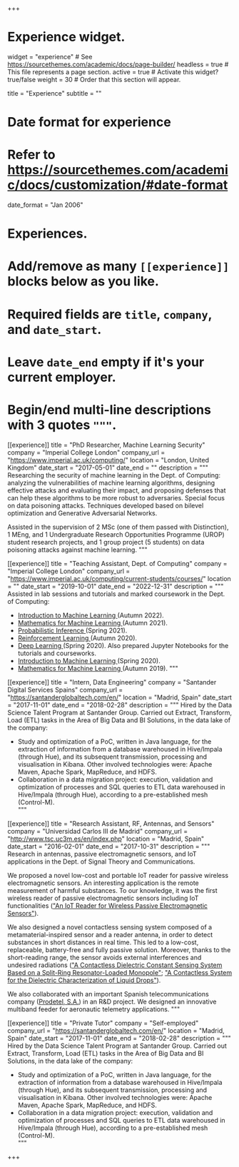 +++
# Experience widget.
widget = "experience"  # See https://sourcethemes.com/academic/docs/page-builder/
headless = true  # This file represents a page section.
active = true  # Activate this widget? true/false
weight = 30  # Order that this section will appear.

title = "Experience"
subtitle = ""

# Date format for experience
#   Refer to https://sourcethemes.com/academic/docs/customization/#date-format
date_format = "Jan 2006"

# Experiences.
#   Add/remove as many `[[experience]]` blocks below as you like.
#   Required fields are `title`, `company`, and `date_start`.
#   Leave `date_end` empty if it's your current employer.
#   Begin/end multi-line descriptions with 3 quotes `"""`.
[[experience]]
  title = "PhD Researcher, Machine Learning Security"
  company = "Imperial College London"
  company_url = "https://www.imperial.ac.uk/computing/"
  location = "London, United Kingdom"
  date_start = "2017-05-01"
  date_end = ""
  description = """
  Researching the security of machine learning in the Dept. of Computing: analyzing the vulnerabilities of machine learning algorithms, designing effective attacks and evaluating their impact, and proposing defenses that can help these algorithms to be more robust to adversaries. Special focus on data poisoning attacks. Techniques developed based on bilevel optimization and Generative Adversarial Networks.

  Assisted in the supervision of 2 MSc (one of them passed with Distinction), 1 MEng, and 1 Undergraduate Research Opportunities Programme (UROP) student research projects, and 1 group project (5 students) on data poisoning attacks against machine learning.
  """


[[experience]]
  title = "Teaching Assistant,  Dept. of Computing"
  company = "Imperial College London"
  company_url = "https://www.imperial.ac.uk/computing/current-students/courses/"
  location = ""
  date_start = "2019-10-01"
  date_end = "2022-12-31"
  description = """
  Assisted in lab sessions and tutorials and marked coursework in the Dept. of Computing:

  * <a href="https://www.imperial.ac.uk/computing/current-students/courses/70050/">Introduction to Machine Learning </a> (Autumn 2022).
  * <a href="https://www.imperial.ac.uk/computing/current-students/courses/70015/">Mathematics for Machine Learning </a> (Autumn 2021).
  * <a href="https://www.imperial.ac.uk/computing/current-students/courses/70019/">Probabilistic Inference </a> (Spring 2021).
  * <a href="https://www.imperial.ac.uk/computing/current-students/courses/70028/">Reinforcement Learning </a> (Autumn 2020).
  * <a href="https://www.imperial.ac.uk/computing/current-students/courses/70010/">Deep Learning </a> (Spring 2020). Also prepared Jupyter Notebooks for the tutorials and courseworks.
  * <a href="https://www.imperial.ac.uk/computing/current-students/courses/70050/">Introduction to Machine Learning </a> (Spring 2020).
  * <a href="https://www.imperial.ac.uk/computing/current-students/courses/70015/">Mathematics for Machine Learning </a> (Autumn 2019).
  """

[[experience]]
  title = "Intern, Data Engineering"
  company = "Santander Digital Services Spains"
  company_url = "https://santanderglobaltech.com/en/"
  location = "Madrid, Spain"
  date_start = "2017-11-01"
  date_end = "2018-02-28"
  description = """
  Hired by the Data Science Talent Program at Santander Group. Carried out Extract, Transform, Load (ETL) tasks in the Area of Big Data and BI Solutions, in the data lake of the company:

  * Study and optimization of a PoC, written in Java language, for the extraction of information from a database warehoused in Hive/Impala (through Hue), and its subsequent transmission, processing and visualisation in Kibana. Other involved technologies were: Apache Maven, Apache Spark, MapReduce, and HDFS.
  * Collaboration in a data migration project: execution, validation and optimization of processes and SQL queries to ETL data warehoused in Hive/Impala (through Hue), according to a pre-established mesh (Control-M).  
  """
  





[[experience]]
  title = "Research Assistant, RF, Antennas, and Sensors"
  company = "Universidad Carlos III de Madrid"
  company_url = "http://www.tsc.uc3m.es/en/index.php"
  location = "Madrid, Spain"
  date_start = "2016-02-01"
  date_end = "2017-10-31"
  description = """
  Research in antennas, passive electromagnetic sensors, and IoT applications in the Dept. of Signal Theory and Communications.

  We proposed a novel low-cost and portable IoT reader for passive wireless electromagnetic sensors. An interesting application is the remote measurement of harmful substances. To our knowledge, it was the first wireless reader of passive electromagnetic sensors including IoT functionalities (<a href="https://dx.doi.org/10.3390/s17040693">"An IoT Reader for Wireless Passive Electromagnetic Sensors"</a>).

  We also designed a novel contactless sensing system composed of a metamaterial-inspired sensor and a reader antenna, in order to detect substances in short distances in real time. This led to a low-cost, replaceable, battery-free and fully passive solution. Moreover, thanks to the short-reading range, the sensor avoids external interferences and undesired radiations (<a href="https://doi.org/10.1109/JSEN.2018.2826982">"A Contactless Dielectric Constant Sensing System Based on a Split-Ring Resonator-Loaded Monopole"</a>; <a href="https://doi.org/10.2528/PIERM20051402">"A Contactless System for the Dielectric Characterization of Liquid Drops"</a>).

  We also collaborated with an important Spanish telecommunications company (<a href="http://www.prodetel.es/en/">Prodetel, S.A.</a>) in an R&D project. We designed an innovative multiband feeder for aeronautic telemetry applications.
  """


 [[experience]]
  title = "Private Tutor"
  company = "Self-employed"
  company_url = "https://santanderglobaltech.com/en/"
  location = "Madrid, Spain"
  date_start = "2017-11-01"
  date_end = "2018-02-28"
  description = """
  Hired by the Data Science Talent Program at Santander Group. Carried out Extract, Transform, Load (ETL) tasks in the Area of Big Data and BI Solutions, in the data lake of the company:

  * Study and optimization of a PoC, written in Java language, for the extraction of information from a database warehoused in Hive/Impala (through Hue), and its subsequent transmission, processing and visualisation in Kibana. Other involved technologies were: Apache Maven, Apache Spark, MapReduce, and HDFS.
  * Collaboration in a data migration project: execution, validation and optimization of processes and SQL queries to ETL data warehoused in Hive/Impala (through Hue), according to a pre-established mesh (Control-M).  
  """ 
	
+++





